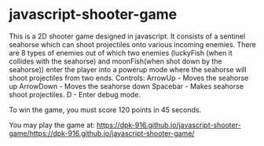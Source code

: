 # javascript-shooter-game
This is a 2D shooter game designed in javascript.
It consists of a sentinel seahorse which can shoot projectiles onto various incoming enemies.
There are 8 types of enemies out of which two enemies (luckyFish (when it collides with the seahorse) and moonFish(when shot down by the seahorse)) enter the player into a powerup mode where the seahorse will shoot projectiles from two ends.
Controls:
ArrowUp - Moves the seahorse up
ArrowDown - Moves the seahorse down
Spacebar - Makes seahorse shoot projectiles.
D - Enter debug mode.

To win the game, you must score 120 points in 45 seconds.

You may play the game at:
https://dpk-916.github.io/javascript-shooter-game/https://dpk-916.github.io/javascript-shooter-game/
